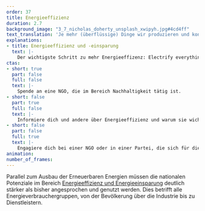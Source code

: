 ```yaml
---
order: 37
title: Energieeffizienz
duration: 2.7
background_image: "3_7_nicholas_doherty_unsplash_xwipyh.jpg#4cd4ff"
text_translation: 'Je mehr (überflüssige) Dinge wir produzieren und konsumieren, je mehr (Methangas pupsende, ganze Landschaften verschlingende) Lebewesen wir vertilgen, je fossiler wir uns fortbewegen, heizen, reisen, kleiden, desto mehr Energie benötigen wir. Eine Antwort auf die Frage, wo wir die hernehmen sollen: Anstatt einfach Windrad um Windrad in unsere Meere zu knallen (wo sie dann dumm rumstehen, wenn uns was Besseres einfällt), einfach mal weniger zu ... s.o. (Diese Geschichte funktioniert rückwärts besonders gut! Probiert es mit dem Scrollbalken aus!) '
explanations:
- title: Energieeffizienz und -einsparung
  text: |-
    Der wichtigste Schritt zu mehr Energieeffizenz: Electrify everything. Je größer der Anteil an Energie, die wir durch Verbrennen fossiler Energieträger gewinnen, desto kleiner ist der Anteil dieser Energie, die wir tatsächlich nutzen können, denn ein großer Teil davon entweicht einfach als Wärme in die Umgebung. Wenn wir also <i>alles</i> – Autos, Heizungen, Flugzeuge, Hochöfen – in Zukunft <span class="expander"><span class="trigger">elektrisch</span><span class="info">Ganz abgesehen davon, dass das Verbrennen fossiler Energieträger bekanntermaßen noch den einen oder anderen weiteren unangenehmen Effekt mit sich bringt.</span></span> betreiben, brauchen wir zwar sehr viel mehr Strom, aber <span class="sidenote"><cite class="icon-link_external"><a href="https://www.sustainabilitybynumbers.com/p/iea-energy-scenarios" target="_blank" rel="noopener">"Global energy demand could be lower in 2050, despite the world getting richer" / Hannah Ritchie, Sustainability by Numbers</a></cite><span>deutlich weniger Energie</span></span>. Und das ist dann effizient. <i>Sparsam</i> ist es deswegen aber noch lange nicht. Und jede zusätzliche Solarzelle und jedes zusätzliche Windrad, <span class="sidenote"><cite class="icon-link_external"><a href="https://www.nabu.de/natur-und-landschaft/meere/offshore-windparks/index.html" target="_blank" rel="noopener">"Offshore-Windkraft in Deutschland: Chance fürs Klima - Risiko für die Meere" / NABU</a></cite><span>insbesondere</span></span> auf See, haben Auswirkungen auf die umgebenden <span class="expander"><span class="trigger">Ökosysteme –</span><span class="info">weit weniger, wohlgemerkt, als jede fossile Form der Energiegewinnung</span></span> je weniger wir davon brauchen, desto besser. Wo die größten Einsparpotentiale liegen: Bei <span class="expander"><span class="trigger">Wärme,</span><span class="info"><a href="https://www.umweltbundesamt.de/service/uba-fragen/wo-gibt-es-das-groesste-einsparpotential" target="_blank">Gebäude</a> besser isolieren</span></span> in der <span class="expander"><span class="trigger">Mobilität,</span><span class="info">mehr Öffis, weniger Individualverkehr und auf keinen Fall auf <a href="https://www.agora-verkehrswende.de/veroeffentlichungen/e-fuels-zwischen-wunsch-und-wirklichkeit/" target="_blank">E-Fuels</a> setzen, wo es nicht absolut unvermeidbar ist</span></span> in der energieintensiven <span class="expander"><span class="trigger">Industrie,</span><span class="info">zu viele und zu unterschiedliche <a href="https://idw-online.de/de/news546493" target="_blank">Einzelmaßnahmen</a>, um sie hier aufzuzählen</span></span> und nicht zuletzt: In einer Wirtschaft, die <span class="sidenote"><cite class="icon-link_external"><a href="https://www.nature.com/articles/d41586-022-04412-x" target="_blank" rel="noopener">"Degrowth can work — here’s how science can help" / nature</a></cite><span>Wege</span></span> findet, Wohlstand und Erfolg nicht mehr ausschließlich daran zu messen, wie viel Geld ausgegeben wird, egal wofür.
ctas:
- short: true
  part: false
  full: false
  text: |-
    Spende an eine NGO, die im Bereich Nachhaltigkeit tätig ist.
- short: false
  part: true
  full: false
  text: |-
    Informiere dich und andere über Energieeffizienz und warum sie wichtig für die Bewältigung der Klimakrise ist, zum Beispiel <a href="https://www.bundesregierung.de/breg-de/schwerpunkte/klimaschutz/energieeffizienz--1755970" target="_blank">hier</a>.
- short: false
  part: false
  full: true
  text: |-
    Engagiere dich bei einer NGO oder in einer Partei, die sich für die Energiewende stark macht.
animation:
number_of_frames:
---
```

Parallel zum Ausbau der Erneuerbaren Energien müssen die nationalen Potenziale im Bereich [Energieeffizienz und Energieeinsparung](# "Energieeffizienz und -einsparung") deutlich stärker als bisher angesprochen und genutzt werden. Dies betrifft alle Energieverbrauchergruppen, von der Bevölkerung über die Industrie bis zu Dienstleistern.
